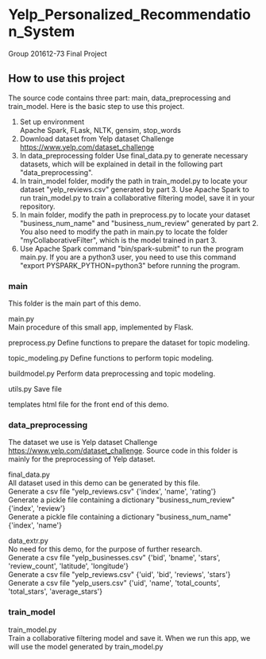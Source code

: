 # Yelp_Personalized_Recommendation_System
Group 201612-73 Final Project

## How to use this project
The source code contains three part: main, data_preprocessing and train_model. Here is the basic step to use this project.  
1. Set up environment  
Apache Spark, FLask, NLTK, gensim, stop_words  
2. Download dataset from Yelp dataset Challenge https://www.yelp.com/dataset_challenge  
3. In data_preprocessing folder Use final_data.py to generate necessary datasets, which will be explained in detail in the following part "data_preprocessing".  
4. In train_model folder, modify the path in train_model.py to locate your dataset "yelp_reviews.csv" generated by part 3. Use Apache Spark to run train_model.py to train a collaborative filtering model, save it in your repository.  
5. In main folder, modify the path in preprocess.py to locate your dataset "business_num_name" and "business_num_review" generated by part 2. You also need to modify the path in main.py to locate the folder "myCollaborativeFilter", which is the model trained in part 3.  
6. Use Apache Spark command "bin/spark-submit" to run the program main.py. If you are a python3 user, you need to use this command "export PYSPARK_PYTHON=python3" before running the program.

### main
This folder is the main part of this demo.

main.py  
Main procedure of this small app, implemented by Flask.

preprocess.py
Define functions to prepare the dataset for topic modeling.

topic_modeling.py
Define functions to perform topic modeling.

buildmodel.py
Perform data preprocessing and topic modeling.

utils.py
Save file

templates
html file for the front end of this demo.

### data_preprocessing
The dataset we use is Yelp dataset Challenge https://www.yelp.com/dataset_challenge. Source code in this folder is mainly for the preprocessing of Yelp dataset.

final_data.py  
All dataset used in this demo can be generated by this file.  
Generate a csv file "yelp_reviews.csv" {'index', 'name', 'rating'}  
Generate a pickle file containing a dictionary "business_num_review" {'index', 'review'}  
Generate a pickle file containing a dictionary "business_num_name" {'index', 'name'}

data_extr.py  
No need for this demo, for the purpose of further research.  
Generate a csv file "yelp_businesses.csv" {'bid', 'bname', 'stars', 'review_count', 'latitude', 'longitude'}  
Generate a csv file "yelp_reviews.csv" {'uid', 'bid', 'reviews', 'stars'}  
Generate a csv file "yelp_users.csv" {'uid', 'name', 'total_counts', 'total_stars', 'average_stars'}

### train_model
train_model.py  
Train a collaborative filtering model and save it. When we run this app, we will use the model generated by train_model.py
